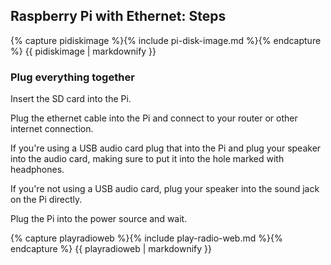 Raspberry Pi with Ethernet: Steps
---

{% capture pidiskimage %}{% include pi-disk-image.md %}{% endcapture %}
  {{ pidiskimage | markdownify }}

### Plug everything together

Insert the SD card into the Pi.

Plug the ethernet cable into the Pi and connect to your router or other internet connection.

If you're using a USB audio card plug that into the Pi and plug your speaker into the audio card, making sure to put it into the hole marked with headphones.

If you're not using a USB audio card, plug your speaker into the sound jack on the Pi directly.

Plug the Pi into the power source and wait.

{% capture playradioweb %}{% include play-radio-web.md %}{% endcapture %}
  {{ playradioweb | markdownify }}


<!--Raspberry Pi with Ethernet: troubleshooting-->

